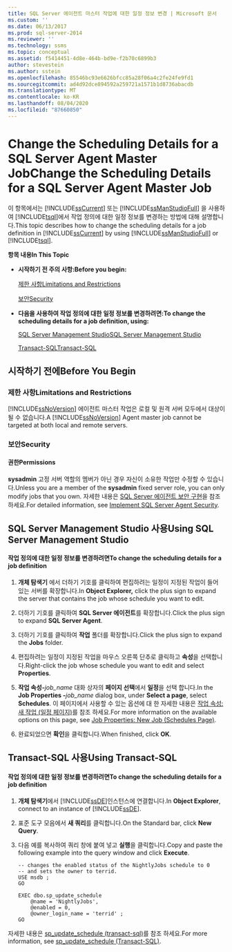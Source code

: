 ```yaml
---
title: SQL Server 에이전트 마스터 작업에 대한 일정 정보 변경 | Microsoft 문서
ms.custom: ''
ms.date: 06/13/2017
ms.prod: sql-server-2014
ms.reviewer: ''
ms.technology: ssms
ms.topic: conceptual
ms.assetid: f5414451-4d8e-464b-bd9e-f2b70c6899b3
author: stevestein
ms.author: sstein
ms.openlocfilehash: 85546bc93e6626bfcc85a28f06a4c2fe24fe9fd1
ms.sourcegitcommit: ad4d92dce894592a259721a1571b1d8736abacdb
ms.translationtype: MT
ms.contentlocale: ko-KR
ms.lasthandoff: 08/04/2020
ms.locfileid: "87660850"
---
```

# <a name="change-the-scheduling-details-for-a-sql-server-agent-master-job"></a><span data-ttu-id="1f891-102">Change the Scheduling Details for a SQL Server Agent Master Job</span><span class="sxs-lookup"><span data-stu-id="1f891-102">Change the Scheduling Details for a SQL Server Agent Master Job</span></span>
  <span data-ttu-id="1f891-103">이 항목에서는 [!INCLUDE[ssCurrent](../../includes/sscurrent-md.md)] 또는 [!INCLUDE[ssManStudioFull](../../includes/ssmanstudiofull-md.md)] 을 사용하여 [!INCLUDE[tsql](../../includes/tsql-md.md)]에서 작업 정의에 대한 일정 정보를 변경하는 방법에 대해 설명합니다.</span><span class="sxs-lookup"><span data-stu-id="1f891-103">This topic describes how to change the scheduling details for a job definition in [!INCLUDE[ssCurrent](../../includes/sscurrent-md.md)] by using [!INCLUDE[ssManStudioFull](../../includes/ssmanstudiofull-md.md)] or [!INCLUDE[tsql](../../includes/tsql-md.md)].</span></span>  
  
 <span data-ttu-id="1f891-104">**항목 내용**</span><span class="sxs-lookup"><span data-stu-id="1f891-104">**In This Topic**</span></span>  
  
-   <span data-ttu-id="1f891-105">**시작하기 전 주의 사항:**</span><span class="sxs-lookup"><span data-stu-id="1f891-105">**Before you begin:**</span></span>  
  
     [<span data-ttu-id="1f891-106">제한 사항</span><span class="sxs-lookup"><span data-stu-id="1f891-106">Limitations and Restrictions</span></span>](#Restrictions)  
  
     [<span data-ttu-id="1f891-107">보안</span><span class="sxs-lookup"><span data-stu-id="1f891-107">Security</span></span>](#Security)  
  
-   <span data-ttu-id="1f891-108">**다음을 사용하여 작업 정의에 대한 일정 정보를 변경하려면:**</span><span class="sxs-lookup"><span data-stu-id="1f891-108">**To change the scheduling details for a job definition, using:**</span></span>  
  
     [<span data-ttu-id="1f891-109">SQL Server Management Studio</span><span class="sxs-lookup"><span data-stu-id="1f891-109">SQL Server Management Studio</span></span>](#SSMSProcedure)  
  
     [<span data-ttu-id="1f891-110">Transact-SQL</span><span class="sxs-lookup"><span data-stu-id="1f891-110">Transact-SQL</span></span>](#TsqlProcedure)  
  
##  <a name="before-you-begin"></a><a name="BeforeYouBegin"></a> <span data-ttu-id="1f891-111">시작하기 전에</span><span class="sxs-lookup"><span data-stu-id="1f891-111">Before You Begin</span></span>  
  
###  <a name="limitations-and-restrictions"></a><a name="Restrictions"></a> <span data-ttu-id="1f891-112">제한 사항</span><span class="sxs-lookup"><span data-stu-id="1f891-112">Limitations and Restrictions</span></span>  
 <span data-ttu-id="1f891-113">[!INCLUDE[ssNoVersion](../../includes/ssnoversion-md.md)] 에이전트 마스터 작업은 로컬 및 원격 서버 모두에서 대상이 될 수 없습니다.</span><span class="sxs-lookup"><span data-stu-id="1f891-113">A [!INCLUDE[ssNoVersion](../../includes/ssnoversion-md.md)] Agent master job cannot be targeted at both local and remote servers.</span></span>  
  
###  <a name="security"></a><a name="Security"></a> <span data-ttu-id="1f891-114">보안</span><span class="sxs-lookup"><span data-stu-id="1f891-114">Security</span></span>  
  
####  <a name="permissions"></a><a name="Permissions"></a> <span data-ttu-id="1f891-115">권한</span><span class="sxs-lookup"><span data-stu-id="1f891-115">Permissions</span></span>  
 <span data-ttu-id="1f891-116">**sysadmin** 고정 서버 역할의 멤버가 아닌 경우 자신이 소유한 작업만 수정할 수 있습니다.</span><span class="sxs-lookup"><span data-stu-id="1f891-116">Unless you are a member of the **sysadmin** fixed server role, you can only modify jobs that you own.</span></span> <span data-ttu-id="1f891-117">자세한 내용은 [SQL Server 에이전트 보안 구현](implement-sql-server-agent-security.md)을 참조하세요.</span><span class="sxs-lookup"><span data-stu-id="1f891-117">For detailed information, see [Implement SQL Server Agent Security](implement-sql-server-agent-security.md).</span></span>  
  
##  <a name="using-sql-server-management-studio"></a><a name="SSMSProcedure"></a> <span data-ttu-id="1f891-118">SQL Server Management Studio 사용</span><span class="sxs-lookup"><span data-stu-id="1f891-118">Using SQL Server Management Studio</span></span>  
  
#### <a name="to-change-the-scheduling-details-for-a-job-definition"></a><span data-ttu-id="1f891-119">작업 정의에 대한 일정 정보를 변경하려면</span><span class="sxs-lookup"><span data-stu-id="1f891-119">To change the scheduling details for a job definition</span></span>  
  
1.  <span data-ttu-id="1f891-120">**개체 탐색기** 에서 더하기 기호를 클릭하여 편집하려는 일정이 지정된 작업이 들어 있는 서버를 확장합니다.</span><span class="sxs-lookup"><span data-stu-id="1f891-120">In **Object Explorer,** click the plus sign to expand the server that contains the job whose schedule you want to edit.</span></span>  
  
2.  <span data-ttu-id="1f891-121">더하기 기호를 클릭하여 **SQL Server 에이전트**를 확장합니다.</span><span class="sxs-lookup"><span data-stu-id="1f891-121">Click the plus sign to expand **SQL Server Agent**.</span></span>  
  
3.  <span data-ttu-id="1f891-122">더하기 기호를 클릭하여 **작업** 폴더를 확장합니다.</span><span class="sxs-lookup"><span data-stu-id="1f891-122">Click the plus sign to expand the **Jobs** folder.</span></span>  
  
4.  <span data-ttu-id="1f891-123">편집하려는 일정이 지정된 작업을 마우스 오른쪽 단추로 클릭하고 **속성**을 선택합니다.</span><span class="sxs-lookup"><span data-stu-id="1f891-123">Right-click the job whose schedule you want to edit and select **Properties**.</span></span>  
  
5.  <span data-ttu-id="1f891-124">**작업 속성-**_job_name_ 대화 상자의 **페이지 선택**에서 **일정**을 선택 합니다.</span><span class="sxs-lookup"><span data-stu-id="1f891-124">In the **Job Properties -**_job_name_ dialog box, under **Select a page**, select **Schedules**.</span></span> <span data-ttu-id="1f891-125">이 페이지에서 사용할 수 있는 옵션에 대 한 자세한 내용은 [작업 속성: 새 작업 &#40;일정 페이지&#41;](job-properties-new-job-schedules-page.md)를 참조 하세요.</span><span class="sxs-lookup"><span data-stu-id="1f891-125">For more information on the available options on this page, see [Job Properties: New Job &#40;Schedules Page&#41;](job-properties-new-job-schedules-page.md).</span></span>  
  
6.  <span data-ttu-id="1f891-126">완료되었으면 **확인**을 클릭합니다.</span><span class="sxs-lookup"><span data-stu-id="1f891-126">When finished, click **OK**.</span></span>  
  
##  <a name="using-transact-sql"></a><a name="TsqlProcedure"></a> <span data-ttu-id="1f891-127">Transact-SQL 사용</span><span class="sxs-lookup"><span data-stu-id="1f891-127">Using Transact-SQL</span></span>  
  
#### <a name="to-change-the-scheduling-details-for-a-job-definition"></a><span data-ttu-id="1f891-128">작업 정의에 대한 일정 정보를 변경하려면</span><span class="sxs-lookup"><span data-stu-id="1f891-128">To change the scheduling details for a job definition</span></span>  
  
1.  <span data-ttu-id="1f891-129">**개체 탐색기**에서 [!INCLUDE[ssDE](../../includes/ssde-md.md)]인스턴스에 연결합니다.</span><span class="sxs-lookup"><span data-stu-id="1f891-129">In **Object Explorer**, connect to an instance of [!INCLUDE[ssDE](../../includes/ssde-md.md)].</span></span>  
  
2.  <span data-ttu-id="1f891-130">표준 도구 모음에서 **새 쿼리**를 클릭합니다.</span><span class="sxs-lookup"><span data-stu-id="1f891-130">On the Standard bar, click **New Query**.</span></span>  
  
3.  <span data-ttu-id="1f891-131">다음 예를 복사하여 쿼리 창에 붙여 넣고 **실행**을 클릭합니다.</span><span class="sxs-lookup"><span data-stu-id="1f891-131">Copy and paste the following example into the query window and click **Execute**.</span></span>  
  
    ```  
    -- changes the enabled status of the NightlyJobs schedule to 0   
    -- and sets the owner to terrid.   
    USE msdb ;  
    GO  
  
    EXEC dbo.sp_update_schedule  
        @name = 'NightlyJobs',  
        @enabled = 0,  
        @owner_login_name = 'terrid' ;  
    GO  
    ```  
  
 <span data-ttu-id="1f891-132">자세한 내용은 [sp_update_schedule &#40;transact-sql&#41;](/sql/relational-databases/system-stored-procedures/sp-update-schedule-transact-sql)를 참조 하세요.</span><span class="sxs-lookup"><span data-stu-id="1f891-132">For more information, see [sp_update_schedule &#40;Transact-SQL&#41;](/sql/relational-databases/system-stored-procedures/sp-update-schedule-transact-sql).</span></span>  
  
  
